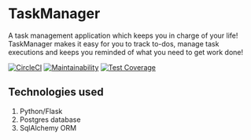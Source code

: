 # TaskManager
A task management application which keeps you in charge of your life! TaskManager makes it easy for you to track to-dos, manage task executions and keeps you reminded of what you need to get work done!

[![CircleCI](https://circleci.com/gh/nzediegwu1/taskmanager-api.svg?style=svg)](https://circleci.com/gh/nzediegwu1/taskmanager-api)  [![Maintainability](https://api.codeclimate.com/v1/badges/a358610b93e211715f42/maintainability)](https://codeclimate.com/github/nzediegwu1/taskmanager-api/maintainability)  [![Test Coverage](https://api.codeclimate.com/v1/badges/a358610b93e211715f42/test_coverage)](https://codeclimate.com/github/nzediegwu1/taskmanager-api/test_coverage)

## Technologies used
1. Python/Flask
2. Postgres database
3. SqlAlchemy ORM